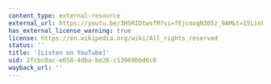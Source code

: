 ```yaml
---
content_type: external-resource
external_url: https://youtu.be/3HSRIDtwsfM?si=fEjcooqN305z_9AM&t=15Links
has_external_license_warning: true
license: https://en.wikipedia.org/wiki/All_rights_reserved
status: ''
title: '[Listen on YouTube]'
uid: 2fcbc0ac-e658-4dba-be26-c13969bbd6c0
wayback_url: ''
---
```


